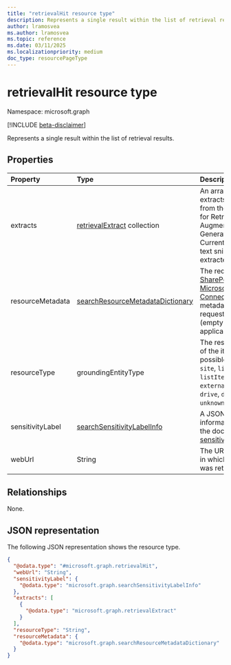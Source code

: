 ```yaml
---
title: "retrievalHit resource type"
description: Represents a single result within the list of retrieval results.
author: lramosvea
ms.author: lramosvea
ms.topic: reference
ms.date: 03/11/2025
ms.localizationpriority: medium
doc_type: resourcePageType
---
```


# retrievalHit resource type

Namespace: microsoft.graph

[!INCLUDE [beta-disclaimer](../../includes/beta-disclaimer.md)]

Represents a single result within the list of retrieval results.


## Properties
|Property|Type|Description|
|:---|:---|:---|
|extracts|[retrievalExtract](../resources/retrievalextract.md) collection|An array of text extracts extracted from the document for Retrieval-Augmented Generation. Currently, only one text snippet is extracted.|
|resourceMetadata|[searchResourceMetadataDictionary](../resources/searchresourcemetadatadictionary.md)|The requested  [SharePoint](https://learn.microsoft.com/en-us/sharepoint/crawled-and-managed-properties-overview) and [Microsoft Graph Connectors](https://learn.microsoft.com/en-us/graph/connecting-external-content-manage-schema) metadata from the request payload (empty if not applicable).|
|resourceType|groundingEntityType|The resource type of the item.The possible values are: `site`, `list`, `listItem`, `externalItem`, `drive`, `driveItem`, `unknownFutureValue`.|
|sensitivityLabel|[searchSensitivityLabelInfo](../resources/searchsensitivitylabelinfo.md)|A JSON object with information about the document’s [sensitivity label](https://learn.microsoft.com/graph/api/resources/security-sensitivitylabel?view=graph-rest-beta#properties).|
|webUrl|String|The URL of the item in which the extract was retrieved. |

## Relationships
None.

## JSON representation
The following JSON representation shows the resource type.
<!-- {
  "blockType": "resource",
  "@odata.type": "microsoft.graph.retrievalHit"
}
-->
``` json
{
  "@odata.type": "#microsoft.graph.retrievalHit",
  "webUrl": "String",
  "sensitivityLabel": {
    "@odata.type": "microsoft.graph.searchSensitivityLabelInfo"
  },
  "extracts": [
    {
      "@odata.type": "microsoft.graph.retrievalExtract"
    }
  ],
  "resourceType": "String",
  "resourceMetadata": {
    "@odata.type": "microsoft.graph.searchResourceMetadataDictionary"
  }
}
```

